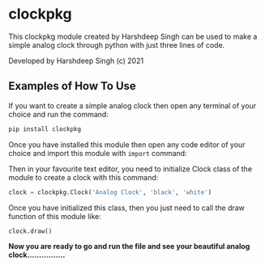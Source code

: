 # clockpkg

This clockpkg module created by Harshdeep Singh can be used to  make a simple analog clock through python with just three lines of code.

Developed by Harshdeep Singh (c) 2021

## Examples of How To Use 

If you want to create a simple analog clock then open any terminal of your choice and run the command:
```sh
pip install clockpkg
```

Once you have installed this module then open any code editor of your choice and import this module with `import` command:

Then in your favourite text editor, you need to initialize Clock class of the module to create a clock with this command:

```python
clock = clockpkg.Clock('Analog Clock', 'black', 'white')
```

Once you have initialized this class, then you just need to call the draw function of this module like:

```python
clock.draw()
```

**Now you are ready to go and run the file and see your beautiful analog clock................**

